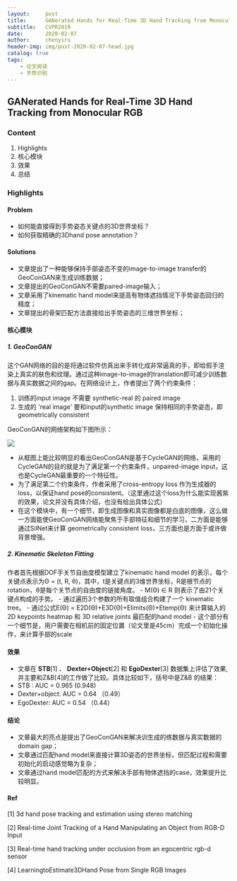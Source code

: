```yaml
---
layout:     post
title:      GANerated Hands for Real-Time 3D Hand Tracking from Monocular RGB
subtitle:   CVPR2019
date:       2020-02-07
author:     chenyiru
header-img: img/post-2020-02-07-head.jpg
catalog: true
tags:
    - 论文阅读
    - 手势识别
---
```


## GANerated Hands for Real-Time 3D Hand Tracking from Monocular RGB

### Content

1. Highlights
2. 核心模块
3. 效果
4. 总结

### Highlights

#### **Problem**

- 如何能直接得到手势姿态关键点的3D世界坐标？
- 如何获取精确的3Dhand pose annotation？

#### **Solutions**

- 文章提出了一种能够保持手部姿态不变的image-to-image transfer的GeoConGAN来生成训练数据；
- 文章提出的GeoConGAN不需要paired-image输入；
- 文章采用了kinematic hand model来提高有物体遮挡情况下手势姿态回归的精度；
- 文章提出的骨架匹配方法直接给出手势姿态的三维世界坐标；

#### 核心模块

##### **1. GeoConGAN**

这个GAN网络的目的是将通过软件仿真出来手转化成非常逼真的手，即给假手渲染上真实的肤色和纹理。通过这种image-to-image的translation即可减少训练数据与真实数据之间的gap。在网络设计上，作者提出了两个约束条件：

1. 训练的input image 不需要 synthetic-real 的 paired image
2. 生成的 'real image' 要和input的synthetic image 保持相同的手势姿态，即 geometrically consistent

GeoConGAN的网络架构如下图所示：

![](/Users/chenyiru/blogs/inachencyr.github.io/img/post-2020-02-07-t1.jpg)

- 从框图上能比较明显的看出GeoConGAN是基于CycleGAN的网络，采用的CycleGAN的目的就是为了满足第一个约束条件，unpaired-image input，这也是CycleGAN最重要的一个特征性。
- 为了满足第二个约束条件，作者采用了cross-entropy loss 作为生成器的loss，以保证hand pose的consistent。（这里通过这个loss为什么能实现酱紫的效果，论文并没有具体介绍，也没有给出具体公式）
- 在这个模块中，有一个细节，即生成图像和真实图像都是白底的图像，这么做一方面能使GeoConGAN网络能聚焦于手部特征和细节的学习，二方面是能够通过SilNet来计算 geometrically consistent loss，三方面也是方面于或许做背景增强。

##### **2. Kinematic Skeleton Fitting**

作者首先根据DOF手关节自由度模型建立了kinematic hand model 的表示，每个关键点表示为Θ = (t, R, θ)，其中，t是关键点的3维世界坐标，R是根节点的rotation，θ是每个关节点的自由度的链接角度。 - M(Θ) ∈ R 则表示了由21个关键点构成的手势。 - 通过遍历3个参数的所有取值组合构建了一个 kinematic tree。 - 通过公式E(Θ) = E2D(Θ)+E3D(Θ)+Elimits(Θ)+Etemp(Θ) 来计算输入的2D keypoints heatmap 和 3D relative joints 最匹配的hand model - 这个部分有一个细节是，用户需要在相机前的固定位置（论文里是45cm）完成一个初始化操作，来计算手部的scale

#### 效果

- 文章在 **STB**[1] 、 **Dexter+Object**[2] 和 **EgoDexter**[3] 数据集上评估了效果, 并主要和Z&B[4]的工作做了比较。具体比较如下，括号中是Z&B 的结果：
- STB : AUC = 0.965 (0.948)
- Dexter+object: AUC = 0.64 （0.49）
- EgoDexter: AUC = 0.54 （0.44）

#### 结论

- 文章最大的亮点是提出了GeoConGAN来解决训生成的练数据与真实数据的domain gap；
- 文章通过匹配hand model来直接计算3D姿态的世界坐标，但匹配过程和需要初始化的启动感觉略为复杂；
- 文章通过hand model匹配的方式来解决手部有物体遮挡的case，效果提升比较明显。

#### Ref

[1] 3d hand pose tracking and estimation using stereo matching

[2]  Real-time Joint Tracking of a Hand Manipulating an Object from RGB-D Input

[3] Real-time hand tracking under occlusion from an egocentric rgb-d sensor

[4] LearningtoEstimate3DHand Pose from Single RGB Images
